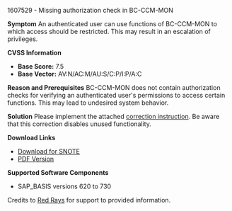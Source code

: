 1607529 - Missing authorization check in BC-CCM-MON

**Symptom**
An authenticated user can use functions of BC-CCM-MON to which access should be restricted. This may result in an escalation of privileges.

**CVSS Information**
- **Base Score:** 7.5
- **Base Vector:** AV:N/AC:M/AU:S/C:P/I:P/A:C

**Reason and Prerequisites**
BC-CCM-MON does not contain authorization checks for verifying an authenticated user's permissions to access certain functions. This may lead to undesired system behavior.

**Solution**
Please implement the attached [correction instruction](https://me.sap.com/corrins/0001607529/41). Be aware that this correction disables unused functionality.

**Download Links**
- [Download for SNOTE](https://notesdownloads.sap.com/note/0040000009546532017)
- [PDF Version](https://userapps.support.sap.com/sap/support/sfm/notes/print/0001607529?language=en-US&token=F92374BBD0D84FE584540A13AF289397)

**Supported Software Components**
- SAP_BASIS versions 620 to 730

Credits to [Red Rays](https://redrays.io) for support to provided information.
